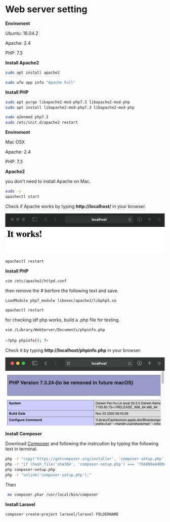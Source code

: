 # Web server setting

**Enviroment**

Ubuntu: 16.04.2

Apache: 2.4

PHP: 7.3



**Install Apache2**

```bash
sudo apt install apache2
```

```bash
sudo ufw app info "Apache Full"
```



**Install PHP**

```bash
sudo apt purge libapache2-mod-php7.3 libapache2-mod-php
sudo apt install libapache2-mod-php7.3 libapache2-mod-php
```

```bash
sudo a2enmod php7.3
sudo /etc/init.d/apache2 restart
```

 

**Enviroment**

Mac OSX

Apache: 2.4

PHP: 7.3



**Apache2**

you don't need to install Apache on Mac.

```bash
sudo -s 
apachectl start
```

Check if Apache works by typing **http://localhost/** in your browser.

![image](./Apache_localhost.png)

```bash
apachectl restart
```

**Install PHP**

```bash
vim /etc/apache2/httpd.conf
```

then remove the # berfore the following text and save.

```bash
LoadModule php7_module libexec/apache2/libphp5.so
```

```bash
apachectl restart
```

for checking idf php works, build a .php file for testing.

```bash
vim /Library/WebServer/Documents/phpinfo.php

<?php phpinfo(); ?>
```

Check it by typing **http://localhost/phpinfo.php** in your browser.

![image](./PHP_localhost.png)

**Install Composer**

Download [Composer](https://getcomposer.org/) and following the instrcution by typing the following text in terminal.

```bash
php -r "copy('https://getcomposer.org/installer', 'composer-setup.php');"
php -r "if (hash_file('sha384', 'composer-setup.php') === '756890a4488ce9024fc62c56153228907f1545c228516cbf63f885e036d37e9a59d27d63f46af1d4d07ee0f76181c7d3') { echo 'Installer verified'; } else { echo 'Installer corrupt'; unlink('composer-setup.php'); } echo PHP_EOL;"
php composer-setup.php
php -r "unlink('composer-setup.php');"
```

Then 

```bash
 mv composer.phar /usr/local/bin/composer
```

**Install Laravel**

```
composer create-project laravel/laravel FOLDERNAME
```

